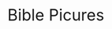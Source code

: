 <a href = "https://alyosha49.github.io/biblepictures.gromov.ru/" style = "text-decoration: none; font-size: 32px;">Bible Picures</a>

